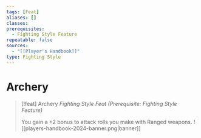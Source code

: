 ```yaml
---
tags: [Feat]
aliases: []
classes: 
prerequisites:
  - Fighting Style Feature
repeatable: false
sources:
  - "[[Player's Handbook]]"
type: Fighting Style
---
```

# Archery
>[!feat] Archery
>_Fighting Style Feat (Prerequisite: Fighting Style Feature)_
>
>You gain a +2 bonus to attack rolls you make with Ranged weapons.
![[players-handbook-2024-banner.png|banner]]